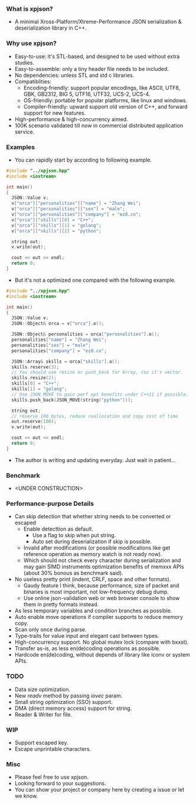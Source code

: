 
### What is xpjson?

- A minimal Xross-Platform/Xtreme-Performance JSON serialization & deserialization library in C++.

### Why use xpjson?

- Easy-to-use: it's STL-based, and designed to be used without extra studies.
- Easy-to-assemble: only a tiny header file needs to be included.
- No dependencies: unless STL and std c libraries.
- Compatiblities: 
  - Encoding-friendly: support popular encodings, like ASCII, UTF8, GBK, GB2312, BIG 5, UTF16, UTF32, UCS-2, UCS-4.
  - OS-friendly: portable for popular platforms, like linux and windows.
  - Compiler-friendly: upward support old version of C++, and forward support for new features.
- High-performance & high-concurrency aimed.
- 100K scenario validated till now in commercial distributed application service.

### Examples

- You can rapidly start by according to following example.

``` cpp
#include "../xpjson.hpp"
#include <iostream>

int main()
{
  JSON::Value v;
  v["orca"]["personalities"]["name"] = "Zhang Wei";
  v["orca"]["personalities"]["sex"] = "male";
  v["orca"]["personalities"]["company"] = "ez8.co";
  v["orca"]["skills"][0] = "C++";
  v["orca"]["skills"][1] = "golang";
  v["orca"]["skills"][2] = "python";

  string out;
  v.write(out);

  cout << out << endl;
  return 0;
}
```

- But it's not a optimized one compared with the following example. 

```cpp
#include "../xpjson.hpp"
#include <iostream>

int main()
{
  JSON::Value v;
  JSON::Object& orca = v["orca"].o();

  JSON::Object& personalities = orca["personalities"].o();
  personalities["name"] = "Zhang Wei";
  personalities["sex"] = "male";
  personalities["company"] = "ez8.co";

  JSON::Array& skills = orca["skills"].a();
  skills.reserve(3);
  // You should use resize or push_back for Array, coz it's vector.
  skills.resize(2);
  skills[0] = "C++";
  skills[1] = "golang";
  // Use JSON_MOVE to gain perf opt benefits under C++11 if possible.
  skills.push_back(JSON_MOVE(string("python")));

  string out;
  // reserve 100 bytes, reduce reallocation and copy cost of time
  out.reserve(100);
  v.write(out);

  cout << out << endl;
  return 0;
}
```

- The author is writing and updating everyday. Just wait in patient...

### Benchmark

- \<UNDER CONSTRUCTION\>

### Performance-purpose Details

- Can skip detection that whether string needs to be converted or escaped
  - Enable detecttion as default.
    - Use a flag to skip when put string.
    - Auto set during deserialization if skip is possible.
  - Invalid after modifications (or possible modifications like get reference operation as memory watch is not ready now).
  - Which should not check every character during serialization and may gain SIMD instruments optimization benefits of memxxx APIs (about 30% bonous as benchmark said).
- No useless pretty print (indent, CRLF, space and other formats).
  - Gaudy feature I think, because performance, size of packet and binaries is most important, not low-frequency debug dump.
  - Use online json-validation web or web browser console to show them in pretty formats instead.
- As less temporary variables and condition branches as possible.
- Auto enable move operations if compiler supports to reduce memory copy.
- Scan only once during parse.
- Type-traits for value input and elegant cast between types.
- High-concurrency support. No global mutex lock (compare with bxxst).
- Transfer as-is, as less en(de)coding operations as possible.
- Hardcode en(de)coding, without depends of library like iconv or system APIs.

### TODO

- Data size optimization.
- New *readv* method by passing *iovec* param.
- Small string optimization (SSO) support.
- DMA (direct memory access) support for string.
- Reader & Writer for file.

### WIP

- Support escaped key.
- Escape unprintable characters.

### Misc

- Please feel free to use xpjson.
- Looking forward to your suggestions.
- You can show your project or company here by creating a issue or let we know.